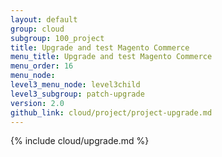 ```yaml
---
layout: default
group: cloud
subgroup: 100_project
title: Upgrade and test Magento Commerce
menu_title: Upgrade and test Magento Commerce
menu_order: 16
menu_node:
level3_menu_node: level3child
level3_subgroup: patch-upgrade
version: 2.0
github_link: cloud/project/project-upgrade.md
---
```


{% include cloud/upgrade.md %}
